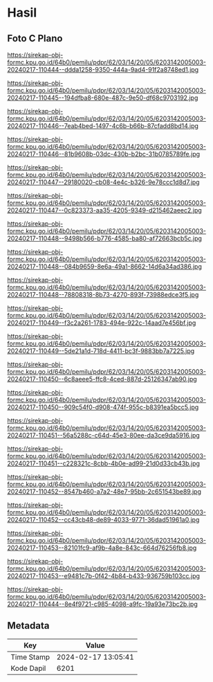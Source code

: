 # Hasil

## Foto C Plano

https://sirekap-obj-formc.kpu.go.id/64b0/pemilu/pdpr/62/03/14/20/05/6203142005003-20240217-110444--ddda1258-9350-444a-9ad4-91f2a8748ed1.jpg

https://sirekap-obj-formc.kpu.go.id/64b0/pemilu/pdpr/62/03/14/20/05/6203142005003-20240217-110445--194dfba8-680e-487c-9e50-df68c9703192.jpg

https://sirekap-obj-formc.kpu.go.id/64b0/pemilu/pdpr/62/03/14/20/05/6203142005003-20240217-110446--7eab4bed-1497-4c6b-b66b-87cfadd8bd14.jpg

https://sirekap-obj-formc.kpu.go.id/64b0/pemilu/pdpr/62/03/14/20/05/6203142005003-20240217-110446--81b9608b-03dc-430b-b2bc-31b0785789fe.jpg

https://sirekap-obj-formc.kpu.go.id/64b0/pemilu/pdpr/62/03/14/20/05/6203142005003-20240217-110447--29180020-cb08-4e4c-b326-9e78ccc1d8d7.jpg

https://sirekap-obj-formc.kpu.go.id/64b0/pemilu/pdpr/62/03/14/20/05/6203142005003-20240217-110447--0c823373-aa35-4205-9349-d215462aeec2.jpg

https://sirekap-obj-formc.kpu.go.id/64b0/pemilu/pdpr/62/03/14/20/05/6203142005003-20240217-110448--9498b566-b776-4585-ba80-af72663bcb5c.jpg

https://sirekap-obj-formc.kpu.go.id/64b0/pemilu/pdpr/62/03/14/20/05/6203142005003-20240217-110448--084b9659-8e6a-49a1-8662-14d6a34ad386.jpg

https://sirekap-obj-formc.kpu.go.id/64b0/pemilu/pdpr/62/03/14/20/05/6203142005003-20240217-110448--78808318-8b73-4270-893f-73988edce3f5.jpg

https://sirekap-obj-formc.kpu.go.id/64b0/pemilu/pdpr/62/03/14/20/05/6203142005003-20240217-110449--f3c2a261-1783-494e-922c-14aad7e456bf.jpg

https://sirekap-obj-formc.kpu.go.id/64b0/pemilu/pdpr/62/03/14/20/05/6203142005003-20240217-110449--5de21a1d-718d-4411-bc3f-9883bb7a7225.jpg

https://sirekap-obj-formc.kpu.go.id/64b0/pemilu/pdpr/62/03/14/20/05/6203142005003-20240217-110450--6c8aeee5-ffc8-4ced-887d-25126347ab90.jpg

https://sirekap-obj-formc.kpu.go.id/64b0/pemilu/pdpr/62/03/14/20/05/6203142005003-20240217-110450--909c54f0-d908-474f-955c-b8391ea5bcc5.jpg

https://sirekap-obj-formc.kpu.go.id/64b0/pemilu/pdpr/62/03/14/20/05/6203142005003-20240217-110451--56a5288c-c64d-45e3-80ee-da3ce9da5916.jpg

https://sirekap-obj-formc.kpu.go.id/64b0/pemilu/pdpr/62/03/14/20/05/6203142005003-20240217-110451--c228321c-8cbb-4b0e-ad99-21d0d33cb43b.jpg

https://sirekap-obj-formc.kpu.go.id/64b0/pemilu/pdpr/62/03/14/20/05/6203142005003-20240217-110452--8547b460-a7a2-48e7-95bb-2c651543be89.jpg

https://sirekap-obj-formc.kpu.go.id/64b0/pemilu/pdpr/62/03/14/20/05/6203142005003-20240217-110452--cc43cb48-de89-4033-9771-36dad51961a0.jpg

https://sirekap-obj-formc.kpu.go.id/64b0/pemilu/pdpr/62/03/14/20/05/6203142005003-20240217-110453--82101fc9-af9b-4a8e-843c-664d76256fb8.jpg

https://sirekap-obj-formc.kpu.go.id/64b0/pemilu/pdpr/62/03/14/20/05/6203142005003-20240217-110453--e9481c7b-0f42-4b84-b433-936759b103cc.jpg

https://sirekap-obj-formc.kpu.go.id/64b0/pemilu/pdpr/62/03/14/20/05/6203142005003-20240217-110444--8e4f9721-c985-4098-a9fc-19a93e73bc2b.jpg


## Metadata

| Key        | Value               |
| ---------- | ------------------- |
| Time Stamp | 2024-02-17 13:05:41 |
| Kode Dapil | 6201                |



